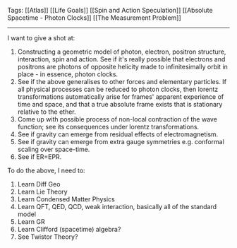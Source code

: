 Tags: [[Atlas]] [[Life Goals]] [[Spin and Action Speculation]] [[Absolute Spacetime - Photon Clocks]] [[The Measurement Problem]] 
___
I want to give a shot at:
1. Constructing a geometric model of photon, electron, positron structure, interaction, spin and action. See if it's really possible that electrons and positrons are photons of opposite helicity made to infinitesimally orbit in place - in essence, photon clocks. 
2. See if the above generalises to other forces and elementary particles. If all physical processes can be reduced to photon clocks, then lorentz transformations automatically arise for frames' apparent experience of time and space, and that a true absolute frame exists that is stationary relative to the ether. 
3. Come up with possible process of non-local contraction of the wave function; see its consequences under lorentz transformations. 
5. See if gravity can emerge from residual effects of electromagnetism. 
6. See if gravity can emerge from extra gauge symmetries e.g. conformal scaling over space-time. 
7. See if ER=EPR. 

To do the above, I need to:
1. Learn Diff Geo
2. Learn Lie Theory
3. Learn Condensed Matter Physics
4. Learn QFT, QED, QCD, weak interaction, basically all of the standard model
5. Learn GR
6. Learn Clifford (spacetime) algebra?
7. See Twistor Theory?